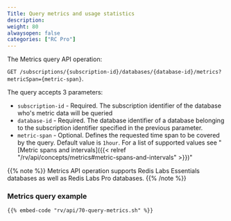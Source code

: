 ```yaml
---
Title: Query metrics and usage statistics
description: 
weight: 80
alwaysopen: false
categories: ["RC Pro"]
---
```


The Metrics query API operation:

`GET /subscriptions/{subscription-id}/databases/{database-id}/metrics?metricSpan={metric-span}`.

The query accepts 3 parameters:

* `subscription-id` - Required. The subscription identifier of the database who's metric data will be queried
* `database-id` - Required. The database identifier of a database belonging to the subscription identifier specified in the previous parameter.
* `metric-span` - Optional. Defines the requested time span to be covered by the query. Default value is `1hour`. For a list of supported values see "[Metric spans and intervals]({{< relref  "/rv/api/concepts/metrics#metric-spans-and-intervals" >}})"


{{% note %}}
Metrics API operation supports Redis Labs Essentials databases as well as Redis Labs Pro databases.
{{% /note %}}


### Metrics query example

```shell
{{% embed-code "rv/api/70-query-metrics.sh" %}}
```
